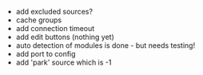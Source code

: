 -   add excluded sources?
-   cache groups
-   add connection timeout
-   add edit buttons (nothing yet)
-   auto detection of modules is done - but needs testing!
-   add port to config
-   add 'park' source which is -1
